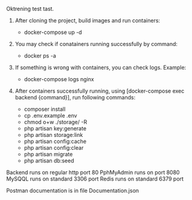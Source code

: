 
Oktrening test tast.


1. After cloning the project, build images and run containers:
    

    - docker-compose up -d

2. You may check if conatainers running successfully by command:
    

    - docker ps -a

3. If something is wrong with containers, you can check logs. Example:


    - docker-compose logs nginx

4. After containers successfully running, using [docker-compose exec backend {command}], run following commands:


    - composer install
    - cp .env.example .env
    - chmod o+w ./storage/ -R
    - php artisan key:generate
    - php artisan storage:link
    - php artisan config:cache
    - php artisan config:clear
    - php artisan migrate
    - php artisan db:seed

Backend runs on regular http port 80
PphMyAdmin runs on port 8080
MySQQL runs on standard 3306 port
Redis runs on standard 6379 port

Postman documentation is in file Documentation.json